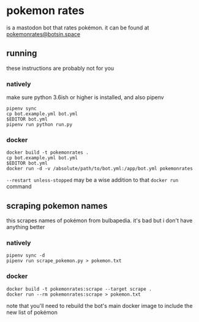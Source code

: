 # pokemon rates

is a mastodon bot that rates pokémon. it can be found at [pokemonrates@botsin.space](https://botsin.space/@pokemonrates)

## running

these instructions are probably not for you

### natively

make sure python 3.6ish or higher is installed, and also pipenv

```
pipenv sync
cp bot.example.yml bot.yml
$EDITOR bot.yml
pipenv run python run.py
```

### docker

```
docker build -t pokemonrates .
cp bot.example.yml bot.yml
$EDITOR bot.yml
docker run -d -v /absolute/path/to/bot.yml:/app/bot.yml pokemonrates
```

`--restart unless-stopped` may be a wise addition to that `docker run` command

## scraping pokemon names

this scrapes names of pokémon from bulbapedia. it's bad but i don't have anything better

### natively

```
pipenv sync -d
pipenv run scrape_pokemon.py > pokemon.txt
```

### docker

```
docker build -t pokemonrates:scrape --target scrape .
docker run --rm pokemonrates:scrape > pokemon.txt
```

note that you'll need to rebuild the bot's main docker image to include the new list of pokémon
